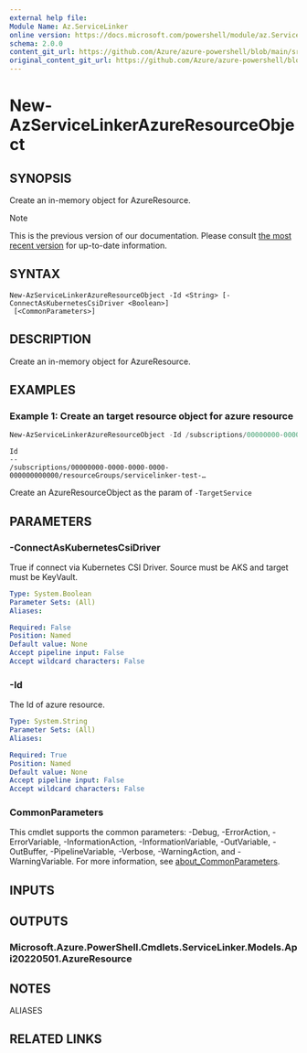 ```yaml
---
external help file: 
Module Name: Az.ServiceLinker
online version: https://docs.microsoft.com/powershell/module/az.ServiceLinker/new-azservicelinkerazureresourceobject
schema: 2.0.0
content_git_url: https://github.com/Azure/azure-powershell/blob/main/src/ServiceLinker/help/New-AzServiceLinkerAzureResourceObject.md
original_content_git_url: https://github.com/Azure/azure-powershell/blob/main/src/ServiceLinker/help/New-AzServiceLinkerAzureResourceObject.md
---
```


# New-AzServiceLinkerAzureResourceObject

## SYNOPSIS
Create an in-memory object for AzureResource.

> [!NOTE]
>This is the previous version of our documentation. Please consult [the most recent version](/powershell/module/az.servicelinker/new-azservicelinkerazureresourceobject) for up-to-date information.

## SYNTAX

```
New-AzServiceLinkerAzureResourceObject -Id <String> [-ConnectAsKubernetesCsiDriver <Boolean>]
 [<CommonParameters>]
```

## DESCRIPTION
Create an in-memory object for AzureResource.

## EXAMPLES

### Example 1: Create an target resource object for azure resource
```powershell
New-AzServiceLinkerAzureResourceObject -Id /subscriptions/00000000-0000-0000-0000-000000000000/resourceGroups/servicelinker-test-group/providers/Microsoft.KeyVault/vaults/servicelinker-test-kv -ConnectAsKubernetesCsiDriver 1
```

```output
Id
--
/subscriptions/00000000-0000-0000-0000-000000000000/resourceGroups/servicelinker-test-… 

```

Create an AzureResourceObject as the param of `-TargetService`

## PARAMETERS

### -ConnectAsKubernetesCsiDriver
True if connect via Kubernetes CSI Driver.
Source must be AKS and target must be KeyVault.

```yaml
Type: System.Boolean
Parameter Sets: (All)
Aliases:

Required: False
Position: Named
Default value: None
Accept pipeline input: False
Accept wildcard characters: False
```

### -Id
The Id of azure resource.

```yaml
Type: System.String
Parameter Sets: (All)
Aliases:

Required: True
Position: Named
Default value: None
Accept pipeline input: False
Accept wildcard characters: False
```

### CommonParameters
This cmdlet supports the common parameters: -Debug, -ErrorAction, -ErrorVariable, -InformationAction, -InformationVariable, -OutVariable, -OutBuffer, -PipelineVariable, -Verbose, -WarningAction, and -WarningVariable. For more information, see [about_CommonParameters](http://go.microsoft.com/fwlink/?LinkID=113216).

## INPUTS

## OUTPUTS

### Microsoft.Azure.PowerShell.Cmdlets.ServiceLinker.Models.Api20220501.AzureResource

## NOTES

ALIASES

## RELATED LINKS


